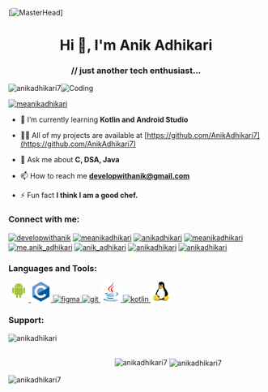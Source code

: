 [![MasterHead](https://1.bp.blogspot.com/-7A4WynwLsMw/XbBpCXG8fHI/AAAAAAAAMt4/uOa1bpLskYgrwGbllhSu2SDj_Mig8SXJQCLcBGAsYHQ/s1600/2000_600px.gif)]

<h1 align="center">Hi 👋, I'm Anik Adhikari</h1>
<h3 align="center">// just another tech enthusiast...</h3>
<img align="right" alt="Coding" width="400" src="https://cdn.dribbble.com/users/1162077/screenshots/3848914/programmer.gif">

<p align="left"> <img src="https://komarev.com/ghpvc/?username=anikadhikari7&label=Profile%20views&color=0e75b6&style=flat" alt="anikadhikari7" /> </p>

<p align="left"> <a href="https://twitter.com/meanikadhikari" target="blank"><img src="https://img.shields.io/twitter/follow/meanikadhikari?logo=twitter&style=for-the-badge" alt="meanikadhikari" /></a> </p>

- 🌱 I’m currently learning **Kotlin and Android Studio**

- 👨‍💻 All of my projects are available at [https://github.com/AnikAdhikari7](https://github.com/AnikAdhikari7)

- 💬 Ask me about **C, DSA, Java**

- 📫 How to reach me **developwithanik@gmail.com**

- ⚡ Fun fact **I think I am a good chef.**

<h3 align="left">Connect with me:</h3>
<p align="left">
<a href="https://dev.to/developwithanik" target="blank"><img align="center" src="https://raw.githubusercontent.com/rahuldkjain/github-profile-readme-generator/master/src/images/icons/Social/devto.svg" alt="developwithanik" height="30" width="40" /></a>
<a href="https://twitter.com/meanikadhikari" target="blank"><img align="center" src="https://raw.githubusercontent.com/rahuldkjain/github-profile-readme-generator/master/src/images/icons/Social/twitter.svg" alt="meanikadhikari" height="30" width="40" /></a>
<a href="https://linkedin.com/in/anikadhikari" target="blank"><img align="center" src="https://raw.githubusercontent.com/rahuldkjain/github-profile-readme-generator/master/src/images/icons/Social/linked-in-alt.svg" alt="anikadhikari" height="30" width="40" /></a>
<a href="https://fb.com/meanikadhikari" target="blank"><img align="center" src="https://raw.githubusercontent.com/rahuldkjain/github-profile-readme-generator/master/src/images/icons/Social/facebook.svg" alt="meanikadhikari" height="30" width="40" /></a>
<a href="https://instagram.com/me.anik_adhikari" target="blank"><img align="center" src="https://raw.githubusercontent.com/rahuldkjain/github-profile-readme-generator/master/src/images/icons/Social/instagram.svg" alt="me.anik_adhikari" height="30" width="40" /></a>
<a href="https://www.codechef.com/users/anik_adhikari" target="blank"><img align="center" src="https://cdn.jsdelivr.net/npm/simple-icons@3.1.0/icons/codechef.svg" alt="anik_adhikari" height="30" width="40" /></a>
<a href="https://www.leetcode.com/anikadhikari" target="blank"><img align="center" src="https://raw.githubusercontent.com/rahuldkjain/github-profile-readme-generator/master/src/images/icons/Social/leet-code.svg" alt="anikadhikari" height="30" width="40" /></a>
<a href="https://auth.geeksforgeeks.org/user/anikadhikari" target="blank"><img align="center" src="https://raw.githubusercontent.com/rahuldkjain/github-profile-readme-generator/master/src/images/icons/Social/geeks-for-geeks.svg" alt="anikadhikari" height="30" width="40" /></a>
</p>

<h3 align="left">Languages and Tools:</h3>
<p align="left"> <a href="https://developer.android.com" target="_blank" rel="noreferrer"> <img src="https://raw.githubusercontent.com/devicons/devicon/master/icons/android/android-original-wordmark.svg" alt="android" width="40" height="40"/> </a> <a href="https://www.cprogramming.com/" target="_blank" rel="noreferrer"> <img src="https://raw.githubusercontent.com/devicons/devicon/master/icons/c/c-original.svg" alt="c" width="40" height="40"/> </a> <a href="https://www.figma.com/" target="_blank" rel="noreferrer"> <img src="https://www.vectorlogo.zone/logos/figma/figma-icon.svg" alt="figma" width="40" height="40"/> </a> <a href="https://git-scm.com/" target="_blank" rel="noreferrer"> <img src="https://www.vectorlogo.zone/logos/git-scm/git-scm-icon.svg" alt="git" width="40" height="40"/> </a> <a href="https://www.java.com" target="_blank" rel="noreferrer"> <img src="https://raw.githubusercontent.com/devicons/devicon/master/icons/java/java-original.svg" alt="java" width="40" height="40"/> </a> <a href="https://kotlinlang.org" target="_blank" rel="noreferrer"> <img src="https://www.vectorlogo.zone/logos/kotlinlang/kotlinlang-icon.svg" alt="kotlin" width="40" height="40"/> </a> <a href="https://www.linux.org/" target="_blank" rel="noreferrer"> <img src="https://raw.githubusercontent.com/devicons/devicon/master/icons/linux/linux-original.svg" alt="linux" width="40" height="40"/> </a> </p>

<h3 align="left">Support:</h3>
<p><a href="https://www.buymeacoffee.com/anikadhikari"> <img align="left" src="https://cdn.buymeacoffee.com/buttons/v2/default-yellow.png" height="50" width="210" alt="anikadhikari" /></a></p><br><br>

<p><img align="left" src="https://github-readme-stats.vercel.app/api/top-langs?username=anikadhikari7&show_icons=true&locale=en&layout=compact" alt="anikadhikari7" /></p>

<p>&nbsp;<img align="center" src="https://github-readme-stats.vercel.app/api?username=anikadhikari7&show_icons=true&locale=en" alt="anikadhikari7" /></p>

<p><img align="center" src="https://github-readme-streak-stats.herokuapp.com/?user=anikadhikari7&" alt="anikadhikari7" /></p>
